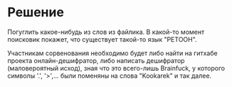 # Решение

Погуглить какое-нибудь из слов из файлика. В какой-то момент поисковик покажет, что существует такой-то язык "PETOOH". 

Участникам сорвенования необходимо будет либо найти на гитхабе проекта онлайн-дешифратор, либо написать дешифратор (маловероятный исход), зная что это всего-лишь Brainfuck, у которого символы '.', '>',... были поменяны на слова "Kookarek" и так далее.